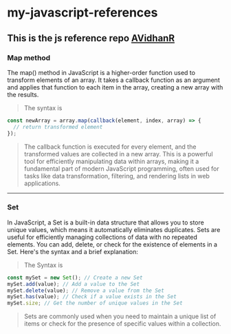 # my-javascript-references
This is the js reference repo
[AVidhanR](github.com/AVidhanR)
--------------------------------------------------------------------------
### Map method
The map() method in JavaScript is a higher-order function used to transform elements of an array. 
It takes a callback function as an argument and applies that function to each item in the array, creating a new array with the results.

> The syntax is
```javascript
const newArray = array.map(callback(element, index, array) => {
  // return transformed element
});
```
> The callback function is executed for every element, and the transformed values are collected in a new array.
  This is a powerful tool for efficiently manipulating data within arrays, making it a fundamental part of modern JavaScript programming, 
  often used for tasks like data transformation, filtering, and rendering lists in web applications.
--------------------------------------------------------------------------
### Set
In JavaScript, a Set is a built-in data structure that allows you to store unique values, which means it automatically eliminates duplicates. Sets are useful for efficiently managing collections of data with no repeated elements. You can add, delete, or check for the existence of elements in a Set. Here's the syntax and a brief explanation:

>The Syntax is
```javascript
const mySet = new Set(); // Create a new Set
mySet.add(value); // Add a value to the Set
mySet.delete(value); // Remove a value from the Set
mySet.has(value); // Check if a value exists in the Set
mySet.size; // Get the number of unique values in the Set
```
> Sets are commonly used when you need to maintain a unique list of items or check for the presence of specific values within a collection.
